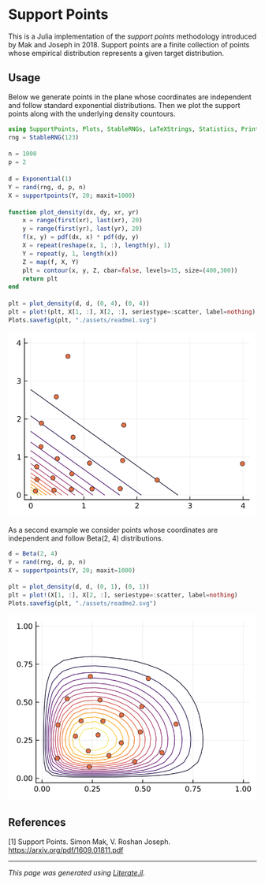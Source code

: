# Support Points

This is a Julia implementation of the _support points_ methodology introduced
by Mak and Joseph in 2018.  Support points are a finite collection of
points whose empirical distribution represents a given target distribution.

## Usage

Below we generate points in the plane whose coordinates are independent
and follow standard exponential distributions.  Then we plot the
support points along with the underlying density countours.

````julia
using SupportPoints, Plots, StableRNGs, LaTeXStrings, Statistics, Printf, Distributions
rng = StableRNG(123)

n = 1000
p = 2

d = Exponential(1)
Y = rand(rng, d, p, n)
X = supportpoints(Y, 20; maxit=1000)

function plot_density(dx, dy, xr, yr)
    x = range(first(xr), last(xr), 20)
    y = range(first(yr), last(yr), 20)
    f(x, y) = pdf(dx, x) * pdf(dy, y)
    X = repeat(reshape(x, 1, :), length(y), 1)
    Y = repeat(y, 1, length(x))
    Z = map(f, X, Y)
    plt = contour(x, y, Z, cbar=false, levels=15, size=(400,300))
    return plt
end

plt = plot_density(d, d, (0, 4), (0, 4))
plt = plot!(plt, X[1, :], X[2, :], seriestype=:scatter, label=nothing)
Plots.savefig(plt, "./assets/readme1.svg")
````

![Example plot 1](assets/readme1.svg)

As a second example we consider points whose coordinates
are independent and follow Beta(2, 4) distributions.

````julia
d = Beta(2, 4)
Y = rand(rng, d, p, n)
X = supportpoints(Y, 20; maxit=1000)

plt = plot_density(d, d, (0, 1), (0, 1))
plt = plot!(X[1, :], X[2, :], seriestype=:scatter, label=nothing)
Plots.savefig(plt, "./assets/readme2.svg")
````

![Example plot 2](assets/readme2.svg)

## References

[1] Support Points. Simon Mak, V. Roshan Joseph. https://arxiv.org/pdf/1609.01811.pdf

---

*This page was generated using [Literate.jl](https://github.com/fredrikekre/Literate.jl).*


